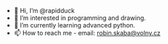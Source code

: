 - 👋 Hi, I’m @rapidduck
- 👀 I’m interested in programming and drawing.
- 🌱 I’m currently learning advanced python.
- 📫 How to reach me - email: robin.skaba@volny.cz

